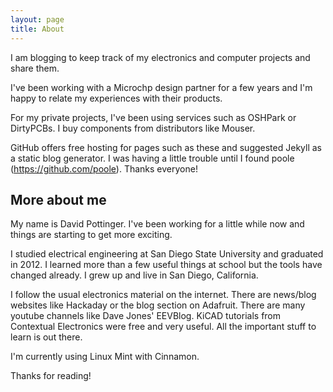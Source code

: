 ```yaml
---
layout: page
title: About
---
```


I am blogging to keep track of my electronics and computer projects and share them.

I've been working with a Microchp design partner for a few years and I'm happy to relate my experiences with their products.

For my private projects, I've been using services such as OSHPark or DirtyPCBs.  I buy components from distributors like Mouser.

GitHub offers free hosting for pages such as these and suggested Jekyll as a static blog generator.  I was having a little trouble until I found poole (https://github.com/poole).  Thanks everyone!

## More about me

My name is David Pottinger.  I've been working for a little while now and things are starting to get more exciting.

I studied electrical engineering at San Diego State University and graduated in 2012.  I learned more than a few useful things at school but the tools have changed already.  I grew up and live in San Diego, California.

I follow the usual electronics material on the internet.  There are news/blog websites like Hackaday or the blog section on Adafruit.  There are many youtube channels like Dave Jones' EEVBlog.  KiCAD tutorials from Contextual Electronics were free and very useful.  All the important stuff to learn is out there.

I'm currently using Linux Mint with Cinnamon.

Thanks for reading!
